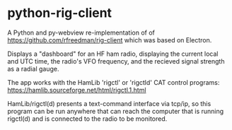 # python-rig-client

A Python and py-webview re-implementation of of https://github.com/rfreedman/rig-client
which was based on Electron.

Displays a "dashboard" for an HF ham radio, displaying the current local and UTC time,
the radio's VFO frequency, and the recieved signal strength as a radial gauge.

The app works with the HamLib 'rigctl' or 'rigctld' CAT control programs: https://hamlib.sourceforge.net/html/rigctl.1.html

HamLib/rigctl(d) presents a text-command interface via tcp/ip, so this program can be run anywhere that can reach the computer
that is running rigctl(d) and is connected to the radio to be monitored.